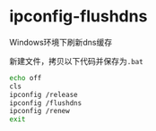 # ipconfig-flushdns

Windows环境下刷新dns缓存

新建文件，拷贝以下代码并保存为`.bat`

```bash
echo off
cls
ipconfig /release
ipconfig /flushdns
ipconfig /renew
exit

```

